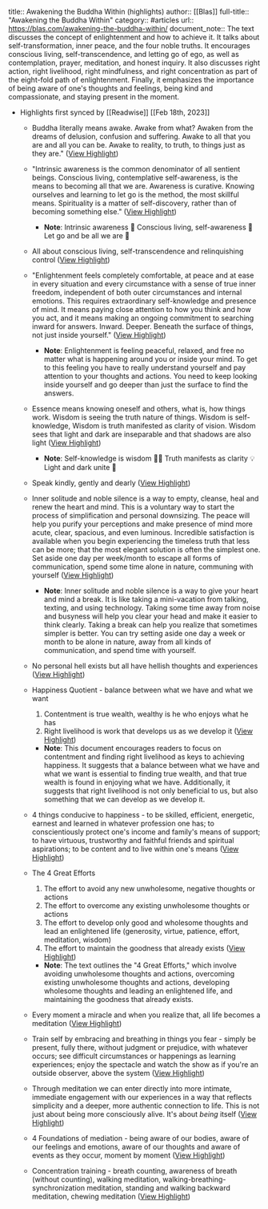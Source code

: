 title:: Awakening the Buddha Within (highlights)
author:: [[Blas]]
full-title:: "Awakening the Buddha Within"
category:: #articles
url:: https://blas.com/awakening-the-buddha-within/
document_note:: The text discusses the concept of enlightenment and how to achieve it. It talks about self-transformation, inner peace, and the four noble truths. It encourages conscious living, self-transcendence, and letting go of ego, as well as contemplation, prayer, meditation, and honest inquiry. It also discusses right action, right livelihood, right mindfulness, and right concentration as part of the eight-fold path of enlightenment. Finally, it emphasizes the importance of being aware of one's thoughts and feelings, being kind and compassionate, and staying present in the moment.

- Highlights first synced by [[Readwise]] [[Feb 18th, 2023]]
	- Buddha literally means awake. Awake from what? Awaken from the dreams of delusion, confusion and suffering. Awake to all that you are and all you can be. Awake to reality, to truth, to things just as they are." ([View Highlight](https://read.readwise.io/read/01gsj0wq0behnrn5yvnbn5qrv0))
	- "Intrinsic awareness is the common denominator of all sentient beings. Conscious living, contemplative self-awareness, is the means to becoming all that we are. Awareness is curative. Knowing ourselves and learning to let go is the method, the most skillful means. Spirituality is a matter of self-discovery, rather than of becoming something else." ([View Highlight](https://read.readwise.io/read/01gsj0wvaa9560q3wjx59rcbxr))
		- **Note**: Intrinsic awareness 🧠
		  Conscious living, self-awareness 🤔
		  Let go and be all we are 🌌
	- All about conscious living, self-transcendence and relinquishing control ([View Highlight](https://read.readwise.io/read/01gsj0xms6a9qe8ekddmst6xqd))
	- "Enlightenment feels completely comfortable, at peace and at ease in every situation and every circumstance with a sense of true inner freedom, independent of both outer circumstances and internal emotions. This requires extraordinary self-knowledge and presence of mind. It means paying close attention to how you think and how you act, and it means making an ongoing commitment to searching inward for answers. Inward. Deeper. Beneath the surface of things, not just inside yourself." ([View Highlight](https://read.readwise.io/read/01gsj0xxba2vwdcyt7b5gf56xn))
		- **Note**: Enlightenment is feeling peaceful, relaxed, and free no matter what is happening around you or inside your mind. To get to this feeling you have to really understand yourself and pay attention to your thoughts and actions. You need to keep looking inside yourself and go deeper than just the surface to find the answers.
	- Essence means knowing oneself and others, what is, how things work. Wisdom is seeing the truth nature of things. Wisdom is self-knowledge, Wisdom is truth manifested as clarity of vision. Wisdom sees that light and dark are inseparable and that shadows are also light ([View Highlight](https://read.readwise.io/read/01gsj0yeweg8a5ky76g1xdp2rx))
		- **Note**: Self-knowledge is wisdom 🧘‍♂️
		  Truth manifests as clarity 💡
		  Light and dark unite 🌙
	- Speak kindly, gently and dearly ([View Highlight](https://read.readwise.io/read/01gsj140rg9cc9f37zyfnqph3v))
	- Inner solitude and noble silence is a way to empty, cleanse, heal and renew the heart and mind. This is a voluntary way to start the process of simplification and personal downsizing. The peace will help you purify your perceptions and make presence of mind more acute, clear, spacious, and even luminous. Incredible satisfaction is available when you begin experiencing the timeless truth that less can be more; that the most elegant solution is often the simplest one. Set aside one day per week/month to escape all forms of communication, spend some time alone in nature, communing with yourself ([View Highlight](https://read.readwise.io/read/01gsj133pxhkwremg569c2s2tx))
		- **Note**: Inner solitude and noble silence is a way to give your heart and mind a break. It is like taking a mini-vacation from talking, texting, and using technology. Taking some time away from noise and busyness will help you clear your head and make it easier to think clearly. Taking a break can help you realize that sometimes simpler is better. You can try setting aside one day a week or month to be alone in nature, away from all kinds of communication, and spend time with yourself.
	- No personal hell exists but all have hellish thoughts and experiences ([View Highlight](https://read.readwise.io/read/01gsj12rxfakspb9e0e1y3t10z))
	- Happiness Quotient - balance between what we have and what we want
	  
	  1.  Contentment is true wealth, wealthy is he who enjoys what he has
	  2.  Right livelihood is work that develops us as we develop it ([View Highlight](https://read.readwise.io/read/01gsj11jbzxpg03hb63mjyy2hj))
		- **Note**: This document encourages readers to focus on contentment and finding right livelihood as keys to achieving happiness. It suggests that a balance between what we have and what we want is essential to finding true wealth, and that true wealth is found in enjoying what we have. Additionally, it suggests that right livelihood is not only beneficial to us, but also something that we can develop as we develop it.
	- 4 things conducive to happiness - to be skilled, efficient, energetic, earnest and learned in whatever profession one has; to conscientiously protect one's income and family's means of support; to have virtuous, trustworthy and faithful friends and spiritual aspirations; to be content and to live within one's means ([View Highlight](https://read.readwise.io/read/01gsj128yss9cmh1nxjcknwens))
	- The 4 Great Efforts
	  
	  1.  The effort to avoid any new unwholesome, negative thoughts or actions
	  2.  The effort to overcome any existing unwholesome thoughts or actions
	  3.  The effort to develop only good and wholesome thoughts and lead an enlightened life (generosity, virtue, patience, effort, meditation, wisdom)
	  4.  The effort to maintain the goodness that already exists ([View Highlight](https://read.readwise.io/read/01gsj10t99x7zjm3dp5racrdc5))
		- **Note**: The text outlines the "4 Great Efforts," which involve avoiding unwholesome thoughts and actions, overcoming existing unwholesome thoughts and actions, developing wholesome thoughts and leading an enlightened life, and maintaining the goodness that already exists.
	- Every moment a miracle and when you realize that, all life becomes a meditation ([View Highlight](https://read.readwise.io/read/01gsj100sqjj0p637fn8h7hftn))
	- Train self by embracing and breathing in things you fear - simply be present, fully there, without judgment or prejudice, with whatever occurs; see difficult circumstances or happenings as learning experiences; enjoy the spectacle and watch the show as if you're an outside observer, above the system ([View Highlight](https://read.readwise.io/read/01gsj1060ykg5jtsdmgxs8cjag))
	- Through meditation we can enter directly into more intimate, immediate engagement with our experiences in a way that reflects simplicity and a deeper, more authentic connection to life. This is not just about being more consciously alive. It's about *being* itself ([View Highlight](https://read.readwise.io/read/01gsj10edmvzq27trvcbmky9wk))
	- 4 Foundations of mediation - being aware of our bodies, aware of our feelings and emotions, aware of our thoughts and aware of events as they occur, moment by moment ([View Highlight](https://read.readwise.io/read/01gsj10jh41fwvk2z69d4bzpvz))
	- Concentration training - breath counting, awareness of breath (without counting), walking meditation, walking-breathing-synchronization meditation, standing and walking backward meditation, chewing meditation ([View Highlight](https://read.readwise.io/read/01gsj0zhwrg9nb319bcy3rpbxx))